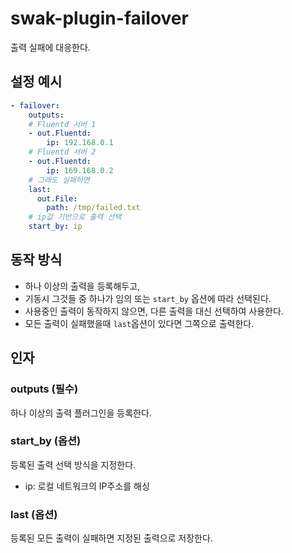 # swak-plugin-failover

출력 실패에 대응한다. 

## 설정 예시
```yml
- failover:
    outputs:
    # Fluentd 서버 1
    - out.Fluentd:
        ip: 192.168.0.1
    # Fluentd 서버 2            
    - out.Fluentd:
        ip: 169.168.0.2
    # 그래도 실패하면
    last:
      out.File:
        path: /tmp/failed.txt
    # ip값 기반으로 출력 선택
    start_by: ip
```

## 동작 방식
- 하나 이상의 출력을 등록해두고, 
- 기동시 그것들 중 하나가 임의 또는 `start_by` 옵션에 따라 선택된다. 
- 사용중인 출력이 동작하지 않으면, 다른 출력을 대신 선택하여 사용한다. 
- 모든 출력이 실패했을때 `last`옵션이 있다면 그쪽으로 출력한다.

## 인자

### outputs (필수)

하나 이상의 출력 플러그인을 등록한다. 

### start_by (옵션)

등록된 출력 선택 방식을 지정한다.

- ip: 로컬 네트워크의 IP주소를 해싱

### last (옵션)

등록된 모든 출력이 실패하면 지정된 출력으로 저장한다.
